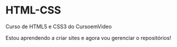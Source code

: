# HTML-CSS
 Curso de HTML5 e CSS3 do CursoemVideo


Estou aprendendo a criar sites e agora vou gerenciar o repositórios!